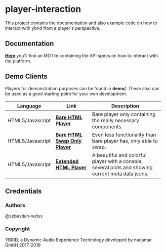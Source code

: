 # player-interaction
This project contains the documentation and also example code on how to interact with ybrid from a player's 
perspective.

## Documentation
[**Here**](doc/INTERACTION.md) you'll find an MD file containing the API specs on how to interact with the platform.

## Demo Clients
Players for demonstration purposes can be found in **demo/**. These also can be used as a good starting point 
for your own development.
 
Language | Link | Description
------------- | ------------- | -------------
HTML5/Javascript | [**Bare HTML Player**](demo/html5/bare)  | Bare player only containing the really necessary components.
HTML5/Javascript | [**Bare HTML Swap Only Player**](demo/html5/bare-swap-only)  | Even less functionality than bare player has, only able to swap.
HTML5/Javascript | [**Extended HTML Player**](demo/html5/extended)  | A beautiful and colorful player with a console, several plots and showing current meta data jsons.

## Credentials
### Authors
@sebastian-weiss

### Copyright
YBRID, a Dynamic Audio Experience Technology developed by nacamar GmbH 2017-2019
